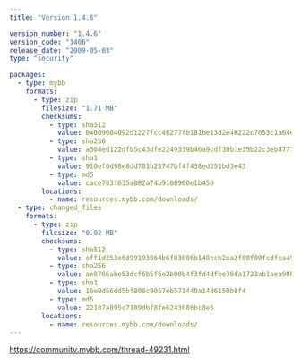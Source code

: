 ```yaml
---
title: "Version 1.4.6"

version_number: "1.4.6"
version_code: "1406"
release_date: "2009-05-03"
type: "security"

packages:
  - type: mybb
    formats:
      - type: zip
        filesize: "1.71 MB"
        checksums:
          - type: sha512
            value: 04009604092d1227fcc46277fb181be13d2e40222c7053c1a64e42129b13eaf7fe562eefb7480eb0da966c059ac69f84f0a8133ade8e0da8478529e691e3412e
          - type: sha256
            value: a504ed122dfb5c43dfe2249339b46a9cdf30b1e35b22c3eb4777878e70241be7
          - type: sha1
            value: 910ef6d98e8dd781b25747bf4f438ed251bd3e43
          - type: md5
            value: cace783f635a882a74b9168900e1b450
        locations:
          - name: resources.mybb.com/downloads/
  - type: changed_files
    formats:
      - type: zip
        filesize: "0.02 MB"
        checksums:
          - type: sha512
            value: eff1d253e6d99193064b6f03006b148ccb2ea2f00f00fcdfea45a000ddcc5463be96c8c80f93b772f68fb9df3003d5d52818910fd1bb1fa8cc49f67714b7e90f
          - type: sha256
            value: ae8766abe53dcf6b5f6e2b00b4f3fd4dfbe38da1723ab1aea90b898f051a1279
          - type: sha1
            value: 16e9d56dd5bf808c9057eb571440a14d6150b8f4
          - type: md5
            value: 22187a895c7189dbf8fe6243086bc8e5
        locations:
          - name: resources.mybb.com/downloads/
---
```


<https://community.mybb.com/thread-49231.html>
